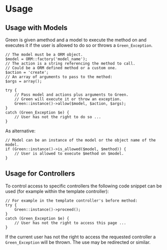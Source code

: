 # Usage

## Usage with Models

Green is given amethod and a model to execute the method on and executes it if the user is allowed to do so or throws a `Green_Exception`.

	// The model must be a ORM object.
	$model = ORM::factory('model_name'); 
	// The action is a string referencing the method to call.
	// Could be a ORM defined method or a custom one.
	$action = 'create'; 
	// An array of arguments to pass to the method:
	$args = array();

	try {
		// Pass model and actions plus arguments to Green.
		// Green will execute it or throw an exception.
		Green::instance()->allow($model, $action, $args);
	}
	catch (Green_Exception $e) {
		// User has not the right to do so ...
	}
	
As alternative:

	// Model can be an instance of the model or the object name of the model.
	if (Green::instance()->is_allowed($model, $method)) {
		// User is allowed to execute $method on $model.
	}

## Usage for Controllers

To control access to specific controllers the following code snippet can be used (for example within the template controller):

	// For example in the template controller's before method:
	try {
		Green::instance()->proceed();
	}
	catch (Green_Exception $e) {
		// User has not the right to access this page ...
	}

If the current user has not the right to access the requested controller a `Green_Exception` will be thrown. The use may be redirected or similar.
